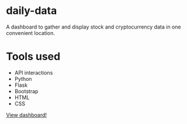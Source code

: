 # daily-data
A dashboard to gather and display stock and cryptocurrency data in one convenient location.

# Tools used
* API interactions
* Python
* Flask
* Bootstrap 
* HTML
* CSS


[View dashboard!](https://aarons-dashboard.herokuapp.com/)
